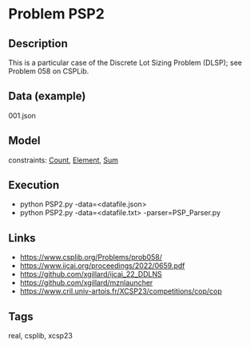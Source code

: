 # Problem PSP2
## Description
This is a particular case of the Discrete Lot Sizing Problem (DLSP); see Problem 058 on CSPLib.

## Data (example)
  001.json

## Model
  constraints: [Count](http://pycsp.org/documentation/constraints/Count), [Element](http://pycsp.org/documentation/constraints/Element), [Sum](http://pycsp.org/documentation/constraints/Sum)

## Execution
  - python PSP2.py -data=<datafile.json>
  - python PSP2.py -data=<datafile.txt> -parser=PSP_Parser.py

## Links
  - https://www.csplib.org/Problems/prob058/
  - https://www.ijcai.org/proceedings/2022/0659.pdf
  - https://github.com/xgillard/ijcai_22_DDLNS
  - https://github.com/xgillard/mznlauncher
  - https://www.cril.univ-artois.fr/XCSP23/competitions/cop/cop

## Tags
  real, csplib, xcsp23
